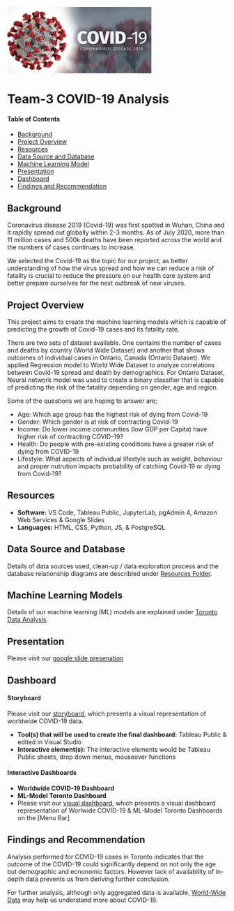 ![header_pic](images/covid.png)

# Team-3 COVID-19 Analysis 

#### Table of Contents  

* [Background](#Background)
* [Project Overview](#project-overview)
* [Resources](#resources)
* [Data Source and Database](#Data-Source-and-Database)
* [Machine Learning Model](#Machine-Learning-Models)
* [Presentation](#presentation)
* [Dashboard](#Dashboard)
* [Findings and Recommendation](#Findings-and-Recommendation)

## Background

Coronavirus disease 2019 (Covid-19) was first spotted in Wuhan, China and it rapidly spread out globally within 2-3 months. As of July 2020, more than 11 million cases and 500k deaths have been reported across the world and the numbers of cases continues to increase. 

We selected the Covid-19 as the topic for our project, as better understanding of how the virus spread and how we can reduce a risk of fatality is crucial to reduce the pressure on our health care system and better prepare ourselves for the next outbreak of new viruses.

## Project Overview
This project aims to create the machine learning models which is capable of predicting the growth of Covid-19 cases and its fatality rate.

There are two sets of dataset available. One contains the number of cases and deaths by country (World Wide Dataset) and another that shows outcomes of individual cases in Ontario, Canada (Ontario Dataset).
We applied Regression model to World Wide Dataset to analyze correlations between Covid-19 spread and death by demographics. 
For Ontario Dataset, Neural network model was used to create a binary classifier that is capable of predicting the risk of the fatality depending on gender, age and region.

Some of the questions we are hoping to answer are;
- Age: Which age group has the highest risk of dying from Covid-19
- Gender: Which gender is at risk of contracting Covid-19
- Income: Do lower income communities (low GDP per Capita) have higher risk of contracting COVID-19?
- Health: Do people with pre-existing conditions have a greater risk of dying from COVID-19
- Lifestyle: What aspects of individual lifestyle such as weight, behaviour and proper nutrution impacts probability of catching Covid-19 or dying from Covid-19?

## Resources
- **Software:** VS Code, Tableau Public, JupyterLab, pgAdmin 4, Amazon Web Services & Google Slides
- **Languages:** HTML, CSS, Python, JS, & PostgreSQL

## Data Source and Database
Details of data sources used, clean-up / data exploration process and the database relationship diagrams are describled under [Resources Folder](Resources).

## Machine Learning Models
Details of our machine learning (ML) models are explained under [Toronto Data Analysis](ML-Model_Toronto).

## Presentation
Please visit our [google slide presenation](https://docs.google.com/presentation/d/1YYGahoh_9MaWsczrZiGQP4bnX_7asvut2Ps5z8Q_0l4/edit?usp=sharing)

## Dashboard
#### Storyboard
Please visit our [storyboard](https://docs.google.com/presentation/d/1x-oMJ23XGBqUsFxZntLLpk3-wjCV48IW_VTWXR0NUps/edit?usp=sharing), which presents a visual representation of worldwide COVID-19 data.
- **Tool(s) that will be used to create the final dashboard:** Tableau Public & edited in Visual Studio
- **Interactive element(s):** The interactive elements would be Tableau Public sheets, drop down menus, mouseover functions

#### Interactive Dashboards
- **Worldwide COVID-19 Dashboard**
- **ML-Model Toronto Dashboard**
- Please visit our [visual dashboard](https://public.tableau.com/profile/tenley5222#!/vizhome/COVID-19_15942366549880/WorlwideCOVID-19?publish=yes), which presents a visual dashboard representation of Worlwide COVID-19 & ML-Model Toronto Dashboards on the [Menu Bar]

## Findings and Recommendation
Analysis performed for COVID-19 cases in Toronto indicates that the outcome of the COVID-19 could significantly depend on not only the age but demographic and ecnonomic factors.
However lack of availability of in-depth data prevents us from deriving further conclusion.

For further analysis, although only aggregated data is available, [World-Wide Data](ML-Model-WorldWide) may help us understand more about COVID-19.
